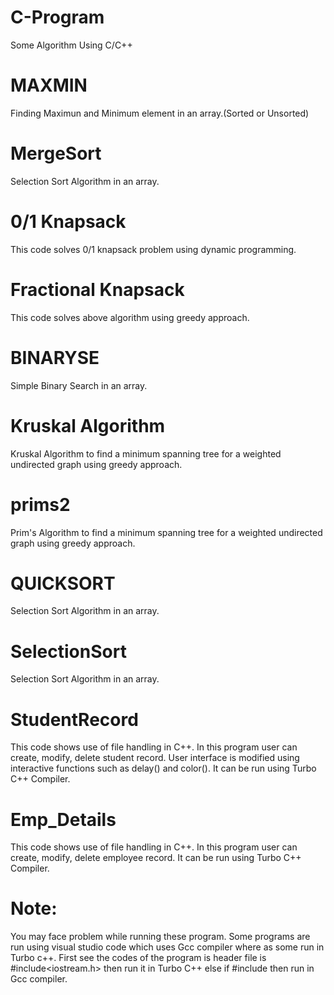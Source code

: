# C-Program
Some Algorithm Using C/C++

# MAXMIN
Finding Maximun and Minimum element in an array.(Sorted or Unsorted)

# MergeSort
Selection Sort Algorithm in an array.

# 0/1 Knapsack
This code solves 0/1 knapsack problem using dynamic programming.

# Fractional Knapsack
This code solves above algorithm using greedy approach.

# BINARYSE
Simple Binary Search in an array.

# Kruskal Algorithm
Kruskal Algorithm to find a minimum spanning tree for a weighted undirected graph using greedy approach.

# prims2
Prim's Algorithm to find a minimum spanning tree for a weighted undirected graph using greedy approach.

# QUICKSORT
Selection Sort Algorithm in an array.

# SelectionSort
Selection Sort Algorithm in an array.

# StudentRecord
This code shows use of file handling in C++. In this program user can create, modify, delete student record. User interface is modified using interactive functions such as delay() and color(). It can be run using Turbo C++ Compiler.

# Emp_Details
This code shows use of file handling in C++. In this program user can create, modify, delete employee record. It can be run using Turbo C++ Compiler.

# Note:
You may face problem while running these program.
Some programs are run using visual studio code which uses Gcc compiler where as some run in Turbo c++. First see the codes of the program is header file is #include<iostream.h> then run it in Turbo C++ else if #include<iostream> then run in Gcc compiler.
